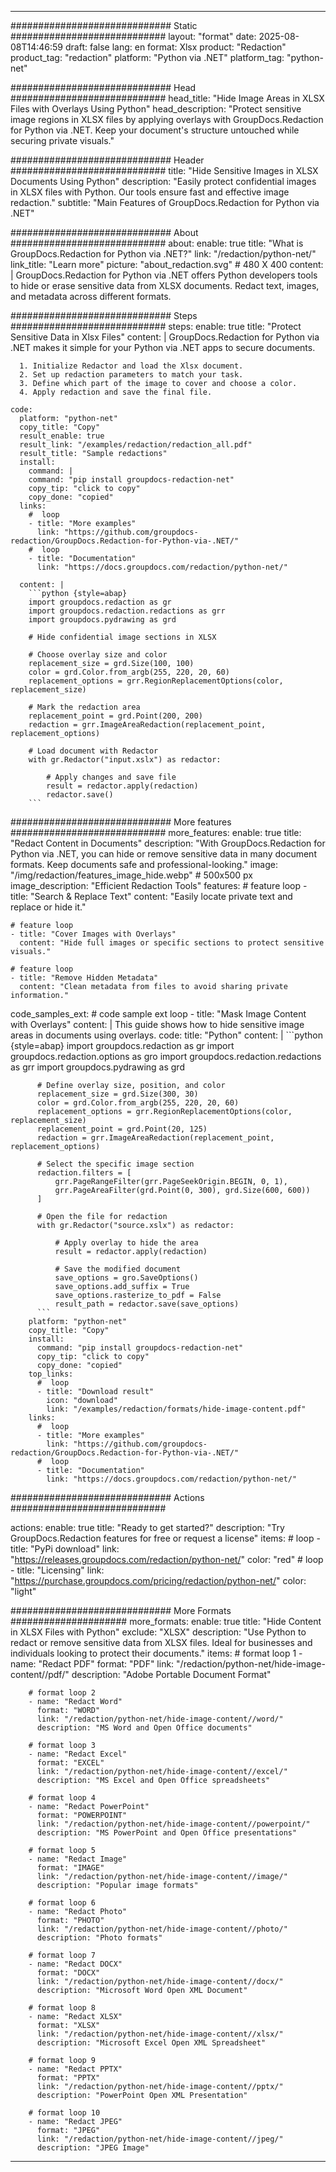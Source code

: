 
---
############################# Static ############################
layout: "format"
date:  2025-08-08T14:46:59
draft: false
lang: en
format: Xlsx
product: "Redaction"
product_tag: "redaction"
platform: "Python via .NET"
platform_tag: "python-net"

############################# Head ############################
head_title: "Hide Image Areas in XLSX Files with Overlays Using Python"
head_description: "Protect sensitive image regions in XLSX files by applying overlays with GroupDocs.Redaction for Python via .NET. Keep your document's structure untouched while securing private visuals."

############################# Header ############################
title: "Hide Sensitive Images in XLSX Documents Using Python" 
description: "Easily protect confidential images in XLSX files with Python. Our tools ensure fast and effective image redaction."
subtitle: "Main Features of GroupDocs.Redaction for Python via .NET" 

############################# About ############################
about:
    enable: true
    title: "What is GroupDocs.Redaction for Python via .NET?"
    link: "/redaction/python-net/"
    link_title: "Learn more"
    picture: "about_redaction.svg" # 480 X 400
    content: |
       GroupDocs.Redaction for Python via .NET offers Python developers tools to hide or erase sensitive data from XLSX documents. Redact text, images, and metadata across different formats.

############################# Steps ############################
steps:
    enable: true
    title: "Protect Sensitive Data in Xlsx Files"
    content: |
      GroupDocs.Redaction for Python via .NET makes it simple for your Python via .NET apps to secure documents.
      
      1. Initialize Redactor and load the Xlsx document.
      2. Set up redaction parameters to match your task.
      3. Define which part of the image to cover and choose a color.
      4. Apply redaction and save the final file.
   
    code:
      platform: "python-net"
      copy_title: "Copy"
      result_enable: true
      result_link: "/examples/redaction/redaction_all.pdf"
      result_title: "Sample redactions"
      install:
        command: |
        command: "pip install groupdocs-redaction-net"
        copy_tip: "click to copy"
        copy_done: "copied"
      links:
        #  loop
        - title: "More examples"
          link: "https://github.com/groupdocs-redaction/GroupDocs.Redaction-for-Python-via-.NET/"
        #  loop
        - title: "Documentation"
          link: "https://docs.groupdocs.com/redaction/python-net/"
          
      content: |
        ```python {style=abap}
        import groupdocs.redaction as gr
        import groupdocs.redaction.redactions as grr
        import groupdocs.pydrawing as grd

        # Hide confidential image sections in XLSX

        # Choose overlay size and color
        replacement_size = grd.Size(100, 100)
        color = grd.Color.from_argb(255, 220, 20, 60)
        replacement_options = grr.RegionReplacementOptions(color, replacement_size)

        # Mark the redaction area
        replacement_point = grd.Point(200, 200)
        redaction = grr.ImageAreaRedaction(replacement_point, replacement_options)
                
        # Load document with Redactor
        with gr.Redactor("input.xslx") as redactor:

            # Apply changes and save file
            result = redactor.apply(redaction)
            redactor.save()
        ```            


############################# More features ############################
more_features:
  enable: true
  title: "Redact Content in Documents"
  description: "With GroupDocs.Redaction for Python via .NET, you can hide or remove sensitive data in many document formats. Keep documents safe and professional-looking."
  image: "/img/redaction/features_image_hide.webp" # 500x500 px
  image_description: "Efficient Redaction Tools"
  features:
    # feature loop
    - title: "Search & Replace Text"
      content: "Easily locate private text and replace or hide it."

    # feature loop
    - title: "Cover Images with Overlays"
      content: "Hide full images or specific sections to protect sensitive visuals."

    # feature loop
    - title: "Remove Hidden Metadata"
      content: "Clean metadata from files to avoid sharing private information."
      
  code_samples_ext:
    # code sample ext loop
    - title: "Mask Image Content with Overlays"
      content: |
        This guide shows how to hide sensitive image areas in documents using overlays.
      code:
        title: "Python"
        content: |
          ```python {style=abap}
          import groupdocs.redaction as gr
          import groupdocs.redaction.options as gro
          import groupdocs.redaction.redactions as grr
          import groupdocs.pydrawing as grd

          # Define overlay size, position, and color
          replacement_size = grd.Size(300, 30)
          color = grd.Color.from_argb(255, 220, 20, 60)
          replacement_options = grr.RegionReplacementOptions(color, replacement_size)
          replacement_point = grd.Point(20, 125)
          redaction = grr.ImageAreaRedaction(replacement_point, replacement_options)

          # Select the specific image section
          redaction.filters = [
              grr.PageRangeFilter(grr.PageSeekOrigin.BEGIN, 0, 1),
              grr.PageAreaFilter(grd.Point(0, 300), grd.Size(600, 600))
          ]

          # Open the file for redaction
          with gr.Redactor("source.xslx") as redactor:

              # Apply overlay to hide the area
              result = redactor.apply(redaction)

              # Save the modified document
              save_options = gro.SaveOptions()
              save_options.add_suffix = True
              save_options.rasterize_to_pdf = False
              result_path = redactor.save(save_options)
          ```
        platform: "python-net"
        copy_title: "Copy"
        install:
          command: "pip install groupdocs-redaction-net"
          copy_tip: "click to copy"
          copy_done: "copied"
        top_links:
          #  loop
          - title: "Download result"
            icon: "download"
            link: "/examples/redaction/formats/hide-image-content.pdf"
        links:
          #  loop
          - title: "More examples"
            link: "https://github.com/groupdocs-redaction/GroupDocs.Redaction-for-Python-via-.NET/"
          #  loop
          - title: "Documentation"
            link: "https://docs.groupdocs.com/redaction/python-net/"


############################# Actions ############################

actions:
  enable: true
  title: "Ready to get started?"
  description: "Try GroupDocs.Redaction features for free or request a license"
  items:
    #  loop
    - title: "PyPi download"
      link: "https://releases.groupdocs.com/redaction/python-net/"
      color: "red"
        #  loop
    - title: "Licensing"
      link: "https://purchase.groupdocs.com/pricing/redaction/python-net/"
      color: "light"


############################# More Formats #####################
more_formats:
    enable: true
    title: "Hide Content in XLSX Files with Python"
    exclude: "XLSX"
    description: "Use Python to redact or remove sensitive data from XLSX files. Ideal for businesses and individuals looking to protect their documents."
    items: 
        # format loop 1
        - name: "Redact PDF"
          format: "PDF"
          link: "/redaction/python-net/hide-image-content//pdf/"
          description: "Adobe Portable Document Format"

        # format loop 2
        - name: "Redact Word"
          format: "WORD"
          link: "/redaction/python-net/hide-image-content//word/"
          description: "MS Word and Open Office documents"
          
        # format loop 3
        - name: "Redact Excel"
          format: "EXCEL"
          link: "/redaction/python-net/hide-image-content//excel/"
          description: "MS Excel and Open Office spreadsheets"

        # format loop 4
        - name: "Redact PowerPoint"
          format: "POWERPOINT"
          link: "/redaction/python-net/hide-image-content//powerpoint/"
          description: "MS PowerPoint and Open Office presentations"

        # format loop 5
        - name: "Redact Image"
          format: "IMAGE"
          link: "/redaction/python-net/hide-image-content//image/"
          description: "Popular image formats"

        # format loop 6
        - name: "Redact Photo"
          format: "PHOTO"
          link: "/redaction/python-net/hide-image-content//photo/"
          description: "Photo formats"

        # format loop 7
        - name: "Redact DOCX"
          format: "DOCX"
          link: "/redaction/python-net/hide-image-content//docx/"
          description: "Microsoft Word Open XML Document"
          
        # format loop 8
        - name: "Redact XLSX"
          format: "XLSX"
          link: "/redaction/python-net/hide-image-content//xlsx/"
          description: "Microsoft Excel Open XML Spreadsheet"
          
        # format loop 9
        - name: "Redact PPTX"
          format: "PPTX"
          link: "/redaction/python-net/hide-image-content//pptx/"
          description: "PowerPoint Open XML Presentation"

        # format loop 10
        - name: "Redact JPEG"
          format: "JPEG"
          link: "/redaction/python-net/hide-image-content//jpeg/"
          description: "JPEG Image"


---